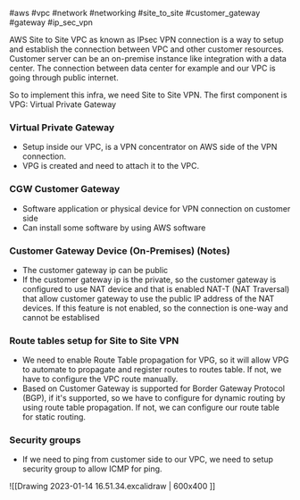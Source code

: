 #aws #vpc #network #networking #site_to_site #customer_gateway #gateway #ip_sec_vpn 

AWS Site to Site VPC as known as IPsec VPN connection is a way to setup and establish the connection between VPC and other customer resources. Customer server can be an on-premise instance like integration with a data center.
The connection between data center for example and our VPC is going through public internet.

So to implement this infra, we need Site to Site VPN. 
The first component is VPG: Virtual Private Gateway

### Virtual Private Gateway
- Setup inside our VPC, is a VPN concentrator on AWS side of the VPN connection.
- VPG is created and need to attach it to the VPC.

### CGW Customer Gateway
- Software application or physical device for VPN connection on customer side
- Can install some software by using AWS software

### Customer Gateway Device (On-Premises) (Notes)
- The customer gateway ip can be public
- If the customer gateway ip is the private, so the customer gateway is configured to use NAT device and that is enabled NAT-T (NAT Traversal) that allow customer gateway to use the public IP address of the NAT devices. If this feature is not enabled, so the connection is one-way and cannot be establised

### Route tables setup for Site to Site VPN
- We need to enable Route Table propagation for VPG, so it will allow VPG to automate to propagate and register routes to routes table. If not, we have to configure the VPC route manually.
- Based on Customer Gateway is supported for Border Gateway Protocol (BGP), if it's supported, so we have to configure for dynamic routing by using route table propagation. If not, we can configure our route table for static routing.

### Security groups
- If we need to ping from customer side to our VPC, we need to setup security group to allow ICMP for ping.

![[Drawing 2023-01-14 16.51.34.excalidraw | 600x400 ]]
